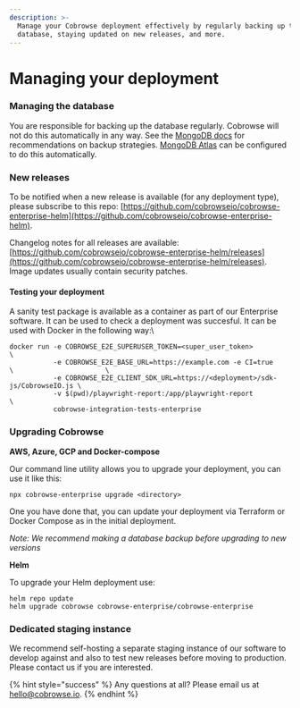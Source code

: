 ```yaml
---
description: >-
  Manage your Cobrowse deployment effectively by regularly backing up the
  database, staying updated on new releases, and more.
---
```


# Managing your deployment

### Managing the database

You are responsible for backing up the database regularly. Cobrowse will not do this automatically in any way. See the [MongoDB docs](https://docs.mongodb.com/manual/core/backups/) for recommendations on backup strategies. [MongoDB Atlas](https://www.mongodb.com/cloud/atlas) can be configured to do this automatically.

### New releases

To be notified when a new release is available (for any deployment type), please subscribe to this repo: [https://github.com/cobrowseio/cobrowse-enterprise-helm](https://github.com/cobrowseio/cobrowse-enterprise-helm).

Changelog notes for all releases are available: [https://github.com/cobrowseio/cobrowse-enterprise-helm/releases](https://github.com/cobrowseio/cobrowse-enterprise-helm/releases). Image updates usually contain security patches.

#### Testing your deployment

A sanity test package is available as a container as part of our Enterprise software. It can be used to check a deployment was succesful. It can be used with Docker in the following way:\


```
docker run -e COBROWSE_E2E_SUPERUSER_TOKEN=<super_user_token>                       \ 
           -e COBROWSE_E2E_BASE_URL=https://example.com -e CI=true                  \                       \       
           -e COBROWSE_E2E_CLIENT_SDK_URL=https://<deployment>/sdk-js/CobrowseIO.js \
           -v $(pwd)/playwright-report:/app/playwright-report                       \
           cobrowse-integration-tests-enterprise
```

### Upgrading Cobrowse

**AWS, Azure, GCP and Docker-compose**

Our command line utility allows you to upgrade your deployment, you can use it like this:

```
npx cobrowse-enterprise upgrade <directory>
```

One you have done that, you can update your deployment via Terraform or Docker Compose as in the initial deployment.

_Note: We recommend making a database backup before upgrading to new versions_

**Helm**

To upgrade your Helm deployment use:

```
helm repo update 
helm upgrade cobrowse cobrowse-enterprise/cobrowse-enterprise
```

### Dedicated staging instance

We recommend self-hosting a separate staging instance of our software to develop against and also to test new releases before moving to production. Please contact us if you are interested.

{% hint style="success" %}
Any questions at all? Please email us at [hello@cobrowse.io](mailto:hello@cobrowse.io).
{% endhint %}
